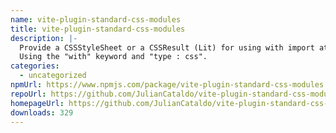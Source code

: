 ```yaml
---
name: vite-plugin-standard-css-modules
title: vite-plugin-standard-css-modules
description: |-
  Provide a CSSStyleSheet or a CSSResult (Lit) for using with import attributes.
  Using the "with" keyword and "type : css".
categories:
  - uncategorized
npmUrl: https://www.npmjs.com/package/vite-plugin-standard-css-modules
repoUrl: https://github.com/JulianCataldo/vite-plugin-standard-css-modules
homepageUrl: https://github.com/JulianCataldo/vite-plugin-standard-css-modules#readme
downloads: 329
---
```

